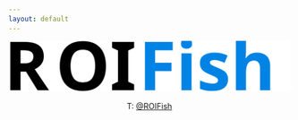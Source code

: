 ```yaml
---
layout: default
---
```

<center>
<img src="ROIFish_logo.svg" width="800">

<p>
T: <a href="https://twitter.com/ROIFish">@ROIFish</a>
</p>
</center>
